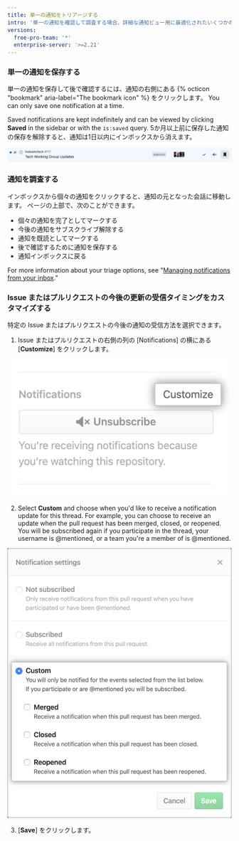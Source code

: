 ```yaml
---
title: 単一の通知をトリアージする
intro: '単一の通知を確認して調査する場合、詳細な通知ビュー用に最適化されたいくつかのトリアージオプションがあります。'
versions:
  free-pro-team: '*'
  enterprise-server: '>=2.21'
---
```


### 単一の通知を保存する

単一の通知を保存して後で確認するには、通知の右側にある {% octicon "bookmark" aria-label="The bookmark icon" %} をクリックします。 You can only save one notification at a time.

Saved notifications are kept indefinitely and can be viewed by clicking **Saved** in the sidebar or with the `is:saved` query. 5か月以上前に保存した通知の保存を解除すると、通知は1日以内にインボックスから消えます。

  ![Save triaging option](/assets/images/help/notifications-v2/save-triaging-option.png)

### 通知を調査する

インボックスから個々の通知をクリックすると、通知の元となった会話に移動します。 ページの上部で、次のことができます。
- 個々の通知を完了としてマークする
- 今後の通知をサブスクライブ解除する
- 通知を既読としてマークする
- 後で確認するために通知を保存する
- 通知インボックスに戻る

For more information about your triage options, see "[Managing notifications from your inbox](/github/managing-subscriptions-and-notifications-on-github/managing-notifications-from-your-inbox#triaging-options)."

### Issue またはプルリクエストの今後の更新の受信タイミングをカスタマイズする

特定の Issue またはプルリクエストの今後の通知の受信方法を選択できます。

1. Issue またはプルリクエストの右側の列の [Notifications] の横にある [**Customize**] をクリックします。

  ![Customize option under "Notifications"](/assets/images/help/notifications-v2/customize-notifications-for-specific-thread.png)

2. Select **Custom** and choose when you'd like to receive a notification update for this thread. For example, you can choose to receive an update when the pull request has been merged, closed, or reopened. You will be subscribed again if you participate in the thread, your username is @mentioned, or a team you're a member of is @mentioned.

  ![Options for customizing notifications](/assets/images/help/notifications-v2/custom-options-for-customizing-notification-thread-updates.png)

3. [**Save**] をクリックします。

